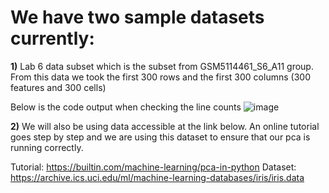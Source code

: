We have two sample datasets currently:
=========

**1)** Lab 6 data subset which is the subset from GSM5114461_S6_A11 group. From this data we took the first 300 rows and the first 300 columns (300 features and 300 cells)

Below is the code output when checking the line counts
![image](https://github.com/isabelwang30/scPyDR/assets/114448991/bafc36e9-dd08-4d55-ba64-4415d0579e3e)

**2)** We will also be using data accessible at the link below. An online tutorial goes step by step and we are using this dataset to ensure that our pca is running correctly.

Tutorial: https://builtin.com/machine-learning/pca-in-python
Dataset: https://archive.ics.uci.edu/ml/machine-learning-databases/iris/iris.data


